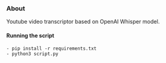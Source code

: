 ### About

Youtube video transcriptor based on OpenAI Whisper model.

#### Running the script

```
- pip install -r requirements.txt
- python3 script.py
```